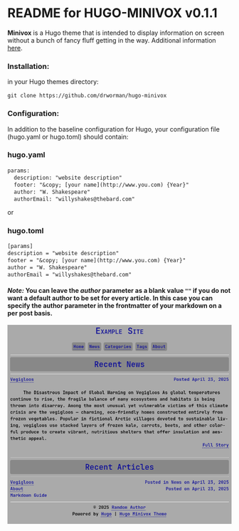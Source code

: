 # README for HUGO-MINIVOX v0.1.1
                                                                                                          
**Minivox** is a Hugo theme that is intended to display information on screen without a bunch of fancy fluff getting in the way. Additional information [here](http://hugo-minivox.worman.com/about).

### Installation:

in your Hugo themes directory:
```
git clone https://github.com/drworman/hugo-minivox
```

### Configuration:

In addition to the baseline configuration for Hugo, your configuration file (hugo.yaml or hugo.toml) should contain:

### hugo.yaml
```
params:
  description: "website description"
  footer: "&copy; [your name](http://www.you.com) {Year}"
  author: "W. Shakespeare"
  authorEmail: "willyshakes@thebard.com"

```
or

### hugo.toml
```
[params]
description = "website description"
footer = "&copy; [your name](http://www.you.com) {Year}"
author = "W. Shakespeare"
authorEmail = "willyshakes@thebard.com"
```
#### *Note:* You can leave the *author* parameter as a blank value `""` if you do not want a default author to be set for every article. In this case you can specify the author parameter in the frontmatter of your markdown on a per post basis.

[![Screenshot](https://github.com/drworman/hugo-minivox/raw/main/static/images/screenshot.png)](http://hugo-minivox.worman.com)
